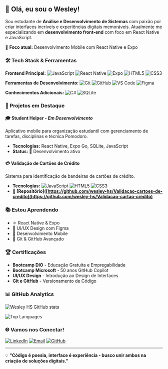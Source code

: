 ## 👋 Olá, eu sou o Wesley!

Sou estudante de **Análise e Desenvolvimento de Sistemas** com paixão por criar interfaces incríveis e experiências digitais memoráveis. Atualmente me especializando em **desenvolvimento front-end** com foco em React Native e JavaScript.

🎯 **Foco atual:** Desenvolvimento Mobile com React Native e Expo

### 🛠 Tech Stack & Ferramentas

**Frontend Principal:**
![JavaScript](https://img.shields.io/badge/-JavaScript-F7DF1E?style=for-the-badge&logo=javascript&logoColor=black)
![React Native](https://img.shields.io/badge/-React%20Native-61DAFB?style=for-the-badge&logo=react&logoColor=white)
![Expo](https://img.shields.io/badge/-Expo-000020?style=for-the-badge&logo=expo&logoColor=white)
![HTML5](https://img.shields.io/badge/-HTML5-E34F26?style=for-the-badge&logo=html5&logoColor=white)
![CSS3](https://img.shields.io/badge/-CSS3-1572B6?style=for-the-badge&logo=css3&logoColor=white)

**Ferramentas de Desenvolvimento:**
![Git](https://img.shields.io/badge/-Git-F05032?style=for-the-badge&logo=git&logoColor=white)
![GitHub](https://img.shields.io/badge/-GitHub-181717?style=for-the-badge&logo=github&logoColor=white)
![VS Code](https://img.shields.io/badge/-VS%20Code-007ACC?style=for-the-badge&logo=visual-studio-code&logoColor=white)
![Figma](https://img.shields.io/badge/-Figma-F24E1E?style=for-the-badge&logo=figma&logoColor=white)

**Conhecimentos Adicionais:**
![C#](https://img.shields.io/badge/-C%23-239120?style=for-the-badge&logo=c-sharp&logoColor=white)
![SQLite](https://img.shields.io/badge/-SQLite-003B57?style=for-the-badge&logo=sqlite&logoColor=white)

### 📱 Projetos em Destaque

#### 🎓 Student Helper - _Em Desenvolvimento_
Aplicativo mobile para organização estudantil com gerenciamento de tarefas, disciplinas e técnica Pomodoro.
- **Tecnologias:** React Native, Expo Go, SQLite, JavaScript
- **Status:** 🚧 Desenvolvimento ativo

#### 💳 Validação de Cartões de Crédito
Sistema para identificação de bandeiras de cartões de crédito.
- **Tecnologias:** ![JavaScript](https://img.shields.io/badge/-JavaScript-F7DF1E?style=for-the-badge&logo=javascript&logoColor=black) ![HTML5](https://img.shields.io/badge/-HTML5-E34F26?style=for-the-badge&logo=html5&logoColor=white)
![CSS3](https://img.shields.io/badge/-CSS3-1572B6?style=for-the-badge&logo=css3&logoColor=white)
- **🔗 [Repositório]([https://github.com/wesley-hs/Validacao-cartoes-de-credito](https://github.com/wesley-hs/Validacao-cartao-credito)**

### 📚 Estou Aprendendo
- ⚛️ React Native & Expo
- 🎨 UI/UX Design com Figma
- 📱 Desenvolvimento Mobile
- 🔄 Git & GitHub Avançado

### 🏆 Certificações
- **Bootcamp DIO** - Educação Gratuita e Empregabilidade
- **Bootcamp Microsoft** - 50 anos GitHub Copilot
- **UI/UX Design** - Introdução ao Design de Interfaces
- **Git e GitHub** - Versionamento de Código

### 📊 GitHub Analytics

![Wesley HS GitHub stats](https://github-readme-stats.vercel.app/api?username=wesley-hs&show_icons=true&theme=radical&hide_title=true)

![Top Languages](https://github-readme-stats.vercel.app/api/top-langs/?username=wesley-hs&layout=compact&theme=radical)

### 🌐 Vamos nos Conectar!

[![LinkedIn](https://img.shields.io/badge/-LinkedIn-0077B5?style=for-the-badge&logo=linkedin&logoColor=white)](https://www.linkedin.com/in/wesley-tech)
[![Email](https://img.shields.io/badge/-Email-D14836?style=for-the-badge&logo=gmail&logoColor=white)](mailto:swesley.dev@gmail.com)
[![GitHub](https://img.shields.io/badge/-GitHub-181717?style=for-the-badge&logo=github&logoColor=white)](https://github.com/wesley-hs)

---

💡 **"Código é poesia, interface é experiência - busco unir ambos na criação de soluções digitais."**
